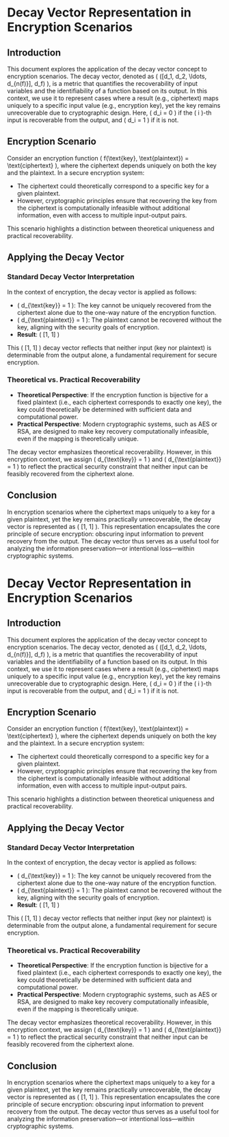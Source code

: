 
# Decay Vector Representation in Encryption Scenarios

## Introduction

This document explores the application of the decay vector concept to encryption scenarios. The decay vector, denoted as \( ([d_1, d_2, \ldots, d_{n(f)}], d_f) \), is a metric that quantifies the recoverability of input variables and the identifiability of a function based on its output. In this context, we use it to represent cases where a result (e.g., ciphertext) maps uniquely to a specific input value (e.g., encryption key), yet the key remains unrecoverable due to cryptographic design. Here, \( d_i = 0 \) if the \( i \)-th input is recoverable from the output, and \( d_i = 1 \) if it is not.

## Encryption Scenario

Consider an encryption function \( f(\text{key}, \text{plaintext}) = \text{ciphertext} \), where the ciphertext depends uniquely on both the key and the plaintext. In a secure encryption system:

- The ciphertext could theoretically correspond to a specific key for a given plaintext.
- However, cryptographic principles ensure that recovering the key from the ciphertext is computationally infeasible without additional information, even with access to multiple input-output pairs.

This scenario highlights a distinction between theoretical uniqueness and practical recoverability.

## Applying the Decay Vector

### Standard Decay Vector Interpretation

In the context of encryption, the decay vector is applied as follows:

- \( d_{\text{key}} = 1 \): The key cannot be uniquely recovered from the ciphertext alone due to the one-way nature of the encryption function.
- \( d_{\text{plaintext}} = 1 \): The plaintext cannot be recovered without the key, aligning with the security goals of encryption.
- **Result**: \( [1, 1] \)

This \( [1, 1] \) decay vector reflects that neither input (key nor plaintext) is determinable from the output alone, a fundamental requirement for secure encryption.

### Theoretical vs. Practical Recoverability

- **Theoretical Perspective**: If the encryption function is bijective for a fixed plaintext (i.e., each ciphertext corresponds to exactly one key), the key could theoretically be determined with sufficient data and computational power.
- **Practical Perspective**: Modern cryptographic systems, such as AES or RSA, are designed to make key recovery computationally infeasible, even if the mapping is theoretically unique.

The decay vector emphasizes theoretical recoverability. However, in this encryption context, we assign \( d_{\text{key}} = 1 \) and \( d_{\text{plaintext}} = 1 \) to reflect the practical security constraint that neither input can be feasibly recovered from the ciphertext alone.

## Conclusion

In encryption scenarios where the ciphertext maps uniquely to a key for a given plaintext, yet the key remains practically unrecoverable, the decay vector is represented as \( [1, 1] \). This representation encapsulates the core principle of secure encryption: obscuring input information to prevent recovery from the output. The decay vector thus serves as a useful tool for analyzing the information preservation—or intentional loss—within cryptographic systems.


# Decay Vector Representation in Encryption Scenarios

## Introduction
This document explores the application of the decay vector concept to encryption scenarios. The decay vector, denoted as \( ([d_1, d_2, \ldots, d_{n(f)}], d_f) \), is a metric that quantifies the recoverability of input variables and the identifiability of a function based on its output. In this context, we use it to represent cases where a result (e.g., ciphertext) maps uniquely to a specific input value (e.g., encryption key), yet the key remains unrecoverable due to cryptographic design. Here, \( d_i = 0 \) if the \( i \)-th input is recoverable from the output, and \( d_i = 1 \) if it is not.

## Encryption Scenario
Consider an encryption function \( f(\text{key}, \text{plaintext}) = \text{ciphertext} \), where the ciphertext depends uniquely on both the key and the plaintext. In a secure encryption system:
- The ciphertext could theoretically correspond to a specific key for a given plaintext.
- However, cryptographic principles ensure that recovering the key from the ciphertext is computationally infeasible without additional information, even with access to multiple input-output pairs.

This scenario highlights a distinction between theoretical uniqueness and practical recoverability.

## Applying the Decay Vector
### Standard Decay Vector Interpretation
In the context of encryption, the decay vector is applied as follows:
- \( d_{\text{key}} = 1 \): The key cannot be uniquely recovered from the ciphertext alone due to the one-way nature of the encryption function.
- \( d_{\text{plaintext}} = 1 \): The plaintext cannot be recovered without the key, aligning with the security goals of encryption.
- **Result**: \( [1, 1] \)

This \( [1, 1] \) decay vector reflects that neither input (key nor plaintext) is determinable from the output alone, a fundamental requirement for secure encryption.

### Theoretical vs. Practical Recoverability
- **Theoretical Perspective**: If the encryption function is bijective for a fixed plaintext (i.e., each ciphertext corresponds to exactly one key), the key could theoretically be determined with sufficient data and computational power.
- **Practical Perspective**: Modern cryptographic systems, such as AES or RSA, are designed to make key recovery computationally infeasible, even if the mapping is theoretically unique.

The decay vector emphasizes theoretical recoverability. However, in this encryption context, we assign \( d_{\text{key}} = 1 \) and \( d_{\text{plaintext}} = 1 \) to reflect the practical security constraint that neither input can be feasibly recovered from the ciphertext alone.

## Conclusion
In encryption scenarios where the ciphertext maps uniquely to a key for a given plaintext, yet the key remains practically unrecoverable, the decay vector is represented as \( [1, 1] \). This representation encapsulates the core principle of secure encryption: obscuring input information to prevent recovery from the output. The decay vector thus serves as a useful tool for analyzing the information preservation—or intentional loss—within cryptographic systems.